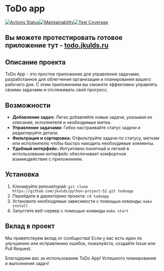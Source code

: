 # ToDo app
[![Actions Status](https://github.com/jkulds/python-project-52/actions/workflows/hexlet-check.yml/badge.svg)](https://github.com/jkulds/python-project-52/actions)[![Maintainability](https://api.codeclimate.com/v1/badges/4bd146d9fa7543bcfcf9/maintainability)](https://codeclimate.com/github/jkulds/python-project-52/maintainability)[![Test Coverage](https://api.codeclimate.com/v1/badges/4bd146d9fa7543bcfcf9/test_coverage)](https://codeclimate.com/github/jkulds/python-project-52/test_coverage)

## Вы можете протестировать готовое приложение тут - [todo.jkulds.ru](https://todo.jkulds.ru/)

## Описание проекта
ToDo App - это простое приложение для управления задачами, разработанное для облегчения организации и планирования вашего рабочего дня. С этим приложением вы сможете эффективно управлять своими задачами и отслеживать свой прогресс.

## Возможности
- **Добавление задач:** Легко добавляйте новые задачи, указывая их описание, исполнителя и необходимые метки.
- **Управление задачами:** Гибко настраивайте статус задачи и редактируйте детали.
- **Фильтрация и сортировка:** Отфильтруйте задачи по статусу, меткам или исполнителю чтобы быстро находить необходимые элементы.
- **Удобный интерфейс:** Интуитивно понятный и легкий в использовании интерфейс обеспечивает комфортное взаимодействие с приложением.

## Установка
1. Клонируйте репозиторий: `git clone https://github.com/jkulds/python-project-52.git todoapp`
2. Перейдите в директорию проекта: `cd todoapp`
3. Установите необходимые зависимости с помощью команды: `make install`
4. Запустите веб-сервер с помощью команды `make start`

## Вклад в проект
Мы приветствуем вклад от сообщества! Если у вас есть идеи по улучшению или исправлению ошибок, пожалуйста, создайте Issue или Pull Request.

Благодарим вас за использование ToDo App! Успешного планирования и выполнения задач!